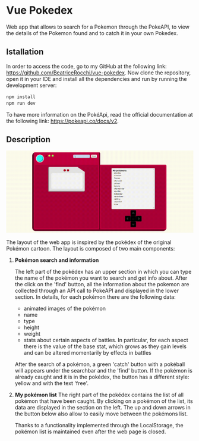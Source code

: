 # Vue Pokedex

Web app that allows to search for a Pokemon through the PokeAPI, to view the details of the Pokemon found and to catch it in your own Pokedex.

## Istallation

In order to access the code, go to my GitHub at the following link: https://github.com/BeatriceRocchi/vue-pokedex.
Now clone the repository, open it in your IDE and install all the dependencies and run by running the development server:

```bash
npm install
npm run dev
```

To have more information on the PokéApi, read the official documentation at the following link: https://pokeapi.co/docs/v2.

## Description

![Pokedex](src/assets/img/Pokedex.gif)

The layout of the web app is inspired by the pokédex of the original Pokémon cartoon. The layout is composed of two main components:

1. **Pokémon search and information**

   The left part of the pokédex has an upper section in which you can type the name of the pokémon you want to search and get info about. After the click on the 'find' button, all the information about the pokemon are collected through an API call to PokeAPI and displayed in the lower section. In details, for each pokémon there are the following data:

   - animated images of the pokémon
   - name
   - type
   - height
   - weight
   - stats about certain aspects of battles. In particular, for each aspect there is the value of the base stat, which grows as they gain levels and can be altered momentarily by effects in battles

   After the search of a pokémon, a green 'catch' button with a pokéball will appears under the searchbar and the 'find' button. If the pokémon is already caught and it is in the pokédex, the button has a different style: yellow and with the text 'free'.

2. **My pokémon list**
   The right part of the pokédex contains the list of all pokémon that have been caught. By clicking on a pokémon of the list, its data are displayed in the section on the left. The up and down arrows in the button below also allow to easily move between the pokémons list.

   Thanks to a functionality implemented through the LocalStorage, the pokémon list is maintained even after the web page is closed.
